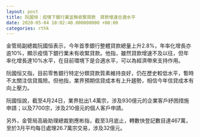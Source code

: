 ```yaml
---
layout: post
title: 阮國恒：疫情下銀行業並無收緊貸款　貸款增速合適水平
date: 2020-05-04 10:02:40.000000000 +08:00
categories: rthk
---
```


金管局副總裁阮國恒表示，今年首季銀行整體貸款總量上升2.8%，年率化增長亦逾10%，顯示疫情下銀行業未有收緊貸款。他指，雖然貸款增速不及以往，但年率化增長達10%水平，在目前環境下是合適水平，可以為經濟帶來支持作用。

阮國恒又指，目前零售銀行特定分類貸款質素維持良好，仍在歷史較低水平，暫時不太關注信貸風險。但他指，業界預期信貸成本有上升趨勢，相信今年信貸成本有向上壓力。

阮國恒說，截至4月24日，業界批出1.4萬宗，涉及930億元的企業客戶紓困措施申請；以及7700宗，涉及210億元的個人客戶申請。

另外，金管局高級助理總裁劉應彬指，截至3月底止，轉數快登記數目達467萬，至於3月平均每日處理26.7萬宗交易，涉及32億元。
